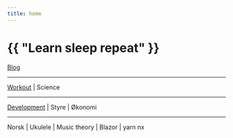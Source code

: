 ```yaml
---
title: home
---
```

# {{ "Learn sleep repeat" }}


[Blog](/pages/blog.html)

---
 
[Workout](/2024/07/11/yoga.html)
 | 
Science

---

[Development](/2024/07/14/development.html)
 | 
Styre
 | 
Økonomi

---

Norsk
 | 
Ukulele
 | 
Music theory
 | 
Blazor
 | 
yarn nx
 

